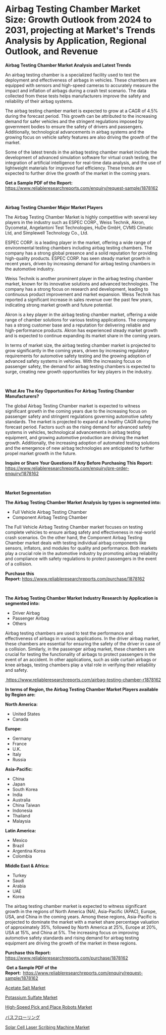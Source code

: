 <p><h1>Airbag Testing Chamber Market Size: Growth Outlook from 2024 to 2031, projecting at Market's Trends Analysis by Application, Regional Outlook, and Revenue</h1></p><p><strong>Airbag Testing Chamber Market Analysis and Latest Trends</strong></p>
<p><p>An airbag testing chamber is a specialized facility used to test the deployment and effectiveness of airbags in vehicles. These chambers are equipped with sensors and high-speed cameras to accurately measure the impact and inflation of airbags during a crash test scenario. The data collected from these tests helps manufacturers improve the safety and reliability of their airbag systems.</p><p>The airbag testing chamber market is expected to grow at a CAGR of 4.5% during the forecast period. This growth can be attributed to the increasing demand for safer vehicles and the stringent regulations imposed by government bodies to ensure the safety of drivers and passengers. Additionally, technological advancements in airbag systems and the growing focus on vehicle safety features are also driving the growth of the market.</p><p>Some of the latest trends in the airbag testing chamber market include the development of advanced simulation software for virtual crash testing, the integration of artificial intelligence for real-time data analysis, and the use of lightweight materials for improved fuel efficiency. These trends are expected to further drive the growth of the market in the coming years.</p></p>
<p><strong>Get a Sample PDF of the Report:&nbsp;</strong> <a href="https://www.reliableresearchreports.com/enquiry/request-sample/1878162">https://www.reliableresearchreports.com/enquiry/request-sample/1878162</a></p>
<p>&nbsp;</p>
<p><strong>Airbag Testing Chamber Major Market Players</strong></p>
<p><p>The Airbag Testing Chamber Market is highly competitive with several key players in the industry such as ESPEC CORP., Weiss Technik, Akron, Dycometal, Angelantoni Test Technologies, HuDe GmbH, CVMS Climatic Ltd, and Simplewell Technology Co., Ltd.</p><p>ESPEC CORP. is a leading player in the market, offering a wide range of environmental testing chambers including airbag testing chambers. The company has a strong global presence and a solid reputation for providing high-quality products. ESPEC CORP. has seen steady market growth in recent years, driven by increasing demand for airbag testing chambers in the automotive industry.</p><p>Weiss Technik is another prominent player in the airbag testing chamber market, known for its innovative solutions and advanced technologies. The company has a strong focus on research and development, leading to continuous product improvement and market expansion. Weiss Technik has reported a significant increase in sales revenue over the past few years, indicating strong market growth and future potential.</p><p>Akron is a key player in the airbag testing chamber market, offering a wide range of chamber solutions for various testing applications. The company has a strong customer base and a reputation for delivering reliable and high-performance products. Akron has experienced steady market growth and is expected to continue expanding its market share in the coming years.</p><p>In terms of market size, the airbag testing chamber market is projected to grow significantly in the coming years, driven by increasing regulatory requirements for automotive safety testing and the growing adoption of advanced safety systems in vehicles. With the increasing focus on passenger safety, the demand for airbag testing chambers is expected to surge, creating new growth opportunities for key players in the industry.</p></p>
<p>&nbsp;</p>
<p><strong>What Are The Key Opportunities For Airbag Testing Chamber Manufacturers?</strong></p>
<p><p>The global Airbag Testing Chamber market is expected to witness significant growth in the coming years due to the increasing focus on passenger safety and stringent regulations governing automotive safety standards. The market is projected to expand at a healthy CAGR during the forecast period. Factors such as the rising demand for advanced safety systems in vehicles, technological advancements in airbag testing equipment, and growing automotive production are driving the market growth. Additionally, the increasing adoption of automated testing solutions and the emergence of new airbag technologies are anticipated to further propel market growth in the future.</p></p>
<p><strong>Inquire or Share Your Questions If Any Before Purchasing This Report:</strong> <a href="https://www.reliableresearchreports.com/enquiry/pre-order-enquiry/1878162">https://www.reliableresearchreports.com/enquiry/pre-order-enquiry/1878162</a></p>
<p>&nbsp;</p>
<p><strong>Market Segmentation</strong></p>
<p><strong>The Airbag Testing Chamber Market Analysis by types is segmented into:</strong></p>
<p><ul><li>Full Vehicle Airbag Testing Chamber</li><li>Component Airbag Testing Chamber</li></ul></p>
<p><p>The Full Vehicle Airbag Testing Chamber market focuses on testing complete vehicles to ensure airbag safety and effectiveness in real-world crash scenarios. On the other hand, the Component Airbag Testing Chamber market deals with testing individual airbag components like sensors, inflators, and modules for quality and performance. Both markets play a crucial role in the automotive industry by promoting airbag reliability and compliance with safety regulations to protect passengers in the event of a collision.</p></p>
<p><strong>Purchase this Report:&nbsp;</strong><a href="https://www.reliableresearchreports.com/purchase/1878162">https://www.reliableresearchreports.com/purchase/1878162</a></p>
<p>&nbsp;</p>
<p><strong>The Airbag Testing Chamber Market Industry Research by Application is segmented into:</strong></p>
<p><ul><li>Driver Airbag</li><li>Passenger Airbag</li><li>Others</li></ul></p>
<p><p>Airbag testing chambers are used to test the performance and effectiveness of airbags in various applications. In the driver airbag market, these chambers are essential for ensuring the safety of the driver in case of a collision. Similarly, in the passenger airbag market, these chambers are crucial for testing the functionality of airbags to protect passengers in the event of an accident. In other applications, such as side curtain airbags or knee airbags, testing chambers play a vital role in verifying their reliability and safety.</p></p>
<p><a href="https://www.reliableresearchreports.com/airbag-testing-chamber-r1878162">&nbsp;https://www.reliableresearchreports.com/airbag-testing-chamber-r1878162</a></p>
<p><strong>In terms of Region, the Airbag Testing Chamber Market Players available by Region are:</strong></p>
<p>
    <p> <strong> North America: </strong>
        <ul>
            <li>United States</li>
            <li>Canada</li>
        </ul>
        </p> 
    <p> <strong> Europe: </strong>
        <ul>
            <li>Germany</li>
            <li>France</li>
            <li>U.K.</li>
            <li>Italy</li>
            <li>Russia</li>
        </ul>
        </p> 
    <p> <strong> Asia-Pacific: </strong>
        <ul>
            <li>China</li>
            <li>Japan</li>
            <li>South Korea</li>
            <li>India</li>
            <li>Australia</li>
            <li>China Taiwan</li>
            <li>Indonesia</li>
            <li>Thailand</li>
            <li>Malaysia</li>
        </ul>
        </p> 
    <p> <strong> Latin America: </strong>
        <ul>
            <li>Mexico</li>
            <li>Brazil</li>
            <li>Argentina Korea</li>
            <li>Colombia</li>
        </ul>
        </p> 
    <p> <strong> Middle East & Africa: </strong>
        <ul>
            <li>Turkey</li>
            <li>Saudi</li>
            <li>Arabia</li>
            <li>UAE</li>
            <li>Korea</li>
        </ul>
    </p>
    </p>
<p><p>The airbag testing chamber market is expected to witness significant growth in the regions of North America (NA), Asia-Pacific (APAC), Europe, USA, and China in the coming years. Among these regions, Asia-Pacific is projected to dominate the market with a market share percentage valuation of approximately 35%, followed by North America at 25%, Europe at 20%, USA at 15%, and China at 5%. The increasing focus on improving automotive safety standards and rising demand for airbag testing equipment are driving the growth of the market in these regions.</p></p>
<p><strong>Purchase this Report: </strong><a href="https://www.reliableresearchreports.com/purchase/1878162">https://www.reliableresearchreports.com/purchase/1878162</a></p>
<p>&nbsp;<strong>Get a Sample PDF of the Report:&nbsp;&nbsp;</strong><a href="https://www.reliableresearchreports.com/enquiry/request-sample/1878162">https://www.reliableresearchreports.com/enquiry/request-sample/1878162</a></p>
<p><strong></strong></p>
<p><p><a href="https://issuu.com/reportprime-2/docs/acetate-salt-market-size-2030.pptx">Acetate Salt Market</a></p><p><a href="https://issuu.com/reportprime-2/docs/potassium-sulfate-market-size-2030.pptx">Potassium Sulfate Market</a></p><p><a href="https://github.com/Angelnienowdseej3e45z3p8c/Market-Research-Report-List-2/blob/main/high-speed-pick-and-place-robots-market.md">High-Speed Pick and Place Robots Market</a></p><p><a href="https://github.com/gfggqjbfys368009/Market-Research-Report-List-1/blob/main/452502644145.md">バスフローリング</a></p><p><a href="https://github.com/brentleyjimmiealvaradoz4l1rea/Market-Research-Report-List-2/blob/main/solar-cell-laser-scribing-machine-market.md">Solar Cell Laser Scribing Machine Market</a></p></p>
